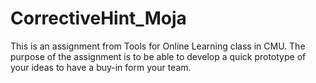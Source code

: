 # CorrectiveHint_Moja
This is an assignment from Tools for Online Learning class in CMU. The purpose of the assignment is to be able to develop a quick prototype of your ideas to have a buy-in form your team. 
